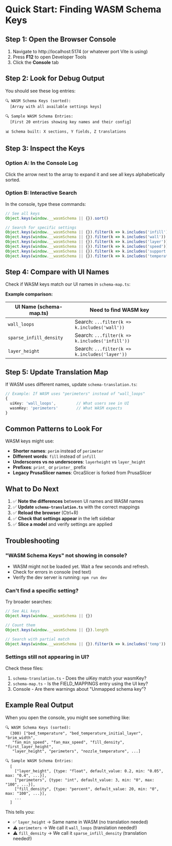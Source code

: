 # Quick Start: Finding WASM Schema Keys

## Step 1: Open the Browser Console

1. Navigate to http://localhost:5174 (or whatever port Vite is using)
2. Press **F12** to open Developer Tools
3. Click the **Console** tab

## Step 2: Look for Debug Output

You should see these log entries:

```
🔍 WASM Schema Keys (sorted): 
  [Array with all available settings keys]

🔍 Sample WASM Schema Entries: 
  [First 20 entries showing key names and their config]

📊 Schema built: X sections, Y fields, Z translations
```

## Step 3: Inspect the Keys

### Option A: In the Console Log

Click the arrow next to the array to expand it and see all keys alphabetically sorted.

### Option B: Interactive Search

In the console, type these commands:

```javascript
// See all keys
Object.keys(window.__wasmSchema || {}).sort()

// Search for specific settings
Object.keys(window.__wasmSchema || {}).filter(k => k.includes('infill'))
Object.keys(window.__wasmSchema || {}).filter(k => k.includes('wall'))
Object.keys(window.__wasmSchema || {}).filter(k => k.includes('layer'))
Object.keys(window.__wasmSchema || {}).filter(k => k.includes('speed'))
Object.keys(window.__wasmSchema || {}).filter(k => k.includes('support'))
Object.keys(window.__wasmSchema || {}).filter(k => k.includes('temperature'))
```

## Step 4: Compare with UI Names

Check if WASM keys match our UI names in `schema-map.ts`:

**Example comparison:**

| UI Name (schema-map.ts) | Need to find WASM key |
|-------------------------|------------------------|
| `wall_loops` | Search: `...filter(k => k.includes('wall'))` |
| `sparse_infill_density` | Search: `...filter(k => k.includes('infill'))` |
| `layer_height` | Search: `...filter(k => k.includes('layer'))` |

## Step 5: Update Translation Map

If WASM uses different names, update `schema-translation.ts`:

```typescript
// Example: If WASM uses "perimeters" instead of "wall_loops"
{ 
  uiKey: 'wall_loops',         // What users see in UI
  wasmKey: 'perimeters'        // What WASM expects
}
```

## Common Patterns to Look For

WASM keys might use:
- **Shorter names**: `perim` instead of `perimeter`
- **Different words**: `fill` instead of `infill`
- **Underscores vs no underscores**: `layerheight` vs `layer_height`
- **Prefixes**: `print_` or `printer_` prefix
- **Legacy PrusaSlicer names**: OrcaSlicer is forked from PrusaSlicer

## What to Do Next

1. ✅ **Note the differences** between UI names and WASM names
2. ✅ **Update `schema-translation.ts`** with the correct mappings
3. ✅ **Reload the browser** (Ctrl+R)
4. ✅ **Check that settings appear** in the left sidebar
5. ✅ **Slice a model** and verify settings are applied

## Troubleshooting

### "WASM Schema Keys" not showing in console?

- WASM might not be loaded yet. Wait a few seconds and refresh.
- Check for errors in console (red text)
- Verify the dev server is running: `npm run dev`

### Can't find a specific setting?

Try broader searches:
```javascript
// See ALL keys
Object.keys(window.__wasmSchema || {})

// Count them
Object.keys(window.__wasmSchema || {}).length

// Search with partial match
Object.keys(window.__wasmSchema || {}).filter(k => k.includes('temp'))
```

### Settings still not appearing in UI?

Check these files:
1. `schema-translation.ts` - Does the uiKey match your wasmKey?
2. `schema-map.ts` - Is the FIELD_MAPPINGS entry using the UI key?
3. Console - Are there warnings about "Unmapped schema key"?

## Example Real Output

When you open the console, you might see something like:

```
🔍 WASM Schema Keys (sorted): 
  (300) ["bed_temperature", "bed_temperature_initial_layer", "brim_width", 
   "fan_min_speed", "fan_max_speed", "fill_density", "first_layer_height", 
   "layer_height", "perimeters", "nozzle_temperature", ...]

🔍 Sample WASM Schema Entries: 
  [
    ["layer_height", {type: "float", default_value: 0.2, min: "0.05", max: "0.4", ...}],
    ["perimeters", {type: "int", default_value: 3, min: "0", max: "100", ...}],
    ["fill_density", {type: "percent", default_value: 20, min: "0", max: "100", ...}],
    ...
  ]
```

This tells you:
- ✅ `layer_height` → Same name in WASM (no translation needed)
- ⚠️ `perimeters` → We call it `wall_loops` (translation needed!)
- ⚠️ `fill_density` → We call it `sparse_infill_density` (translation needed!)
